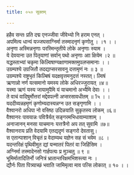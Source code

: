 ```yaml
---
title: ०५० सूक्तम्

---
```

हहैव सन्तः प्रति दद्म एनज्जीवा जीवेभ्यो नि हराम एनत् ।  
अपमित्य धान्यं यज्जघसाग्निर्मा तस्मादनृणं कृणोतु । ।१ । ।  
अनृणा अस्मिन्ननृणाः परस्मिन्तृतीये लोके अनृणाः स्याम ।  
ये देवयाना उत पितृयाणां सर्वान् पथो अनृणाः आा क्षियेम ।२ ॥  
यद्धस्ताभ्यां चकृमा किल्विषाण्यक्षाणामक्तमुपलप्समानाः । ।  
उग्रम्पश्ये उग्रजितौ तदद्याप्सरसावनु दत्तामृणं नः ॥ ३ ॥  
उग्रम्पश्ये राष्ट्रभृतं किल्बिषं यदक्षवृत्तमनुदत्तं नस्तत्। ल्विषं  
ऋणान्नो नर्ण यत्समानो यमस्य लोके अधिरज्जुरायत् ॥४॥  
यस्मा ऋणं यस्य जायामुपैमि यं याचमानो अभ्यैमि देवाः । ।  
ते वाचं वादिषुर्मोत्तरां मद्देवपत्नी अप्सरसावधीतम् ॥ 1५ । ।  
यददीव्यन्नहमृणं कृणोम्यदास्यन्नग्न उत सङ्गृणामि । ।  
वैश्वानरो अधिपा नो वसिष्ठ उदिन्नयाति सुकृतस्य लोकम् ॥६॥  
वैश्वानरः पावयान्नः पवित्रैर्यत् सङ्गरमभिधावाम्याशाम् ।  
अनाजानन् मनसा याचमानः यत्तत्रैनो अप तत् सुवामि ॥७॥  
वैश्वानराय प्रति वेदयामि एतद्यदृणं सङ्गरो देवतासु।  
स एतान्पाशान् विचृतं प्र वेदाम्यथ यज्ञेन सह सं भवेम ॥८ ।  
यदन्तरिक्षं पृथिवीमुत द्यां यन्मातरं पितरं वा जिहिंसिम ।  
अग्निर्मा तस्मादेनसो गार्हपत्यः प्र मुञ्चतु ॥ ९ ॥  
भूमिर्मातादितिर्नो जनित्रं भ्रातान्तरिक्षमभिशस्त्या नः ।  
द्यौर्नः पिता पित्र्याच्छं भवाति जामिमृत्वा माव पत्सि लोकात् ॥ १० । ।  